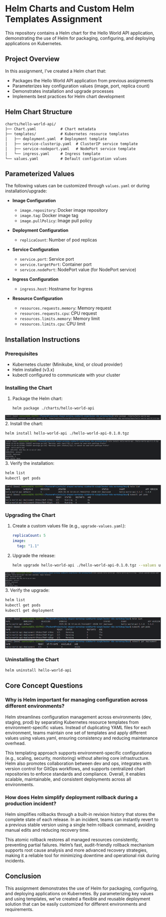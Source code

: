 # Helm Charts and Custom Helm Templates Assignment

This repository contains a Helm chart for the Hello World API application, demonstrating the use of Helm for packaging, configuring, and deploying applications on Kubernetes.

## Project Overview

In this assignment, I've created a Helm chart that:
- Packages the Hello World API application from previous assignments
- Parameterizes key configuration values (image, port, replica count)
- Demonstrates installation and upgrade processes
- Implements best practices for Helm chart development

## Helm Chart Structure

```
charts/hello-world-api/
├── Chart.yaml           # Chart metadata
├── templates/           # Kubernetes resource templates
│   ├── deployment.yaml  # Deployment template
│   ├── service-clusterip.yaml  # ClusterIP service template
│   ├── service-nodeport.yaml   # NodePort service template
│   └── ingress.yaml     # Ingress template
└── values.yaml          # Default configuration values
```

## Parameterized Values

The following values can be customized through `values.yaml` or during installation/upgrade:

- **Image Configuration**
  - `image.repository`: Docker image repository
  - `image.tag`: Docker image tag
  - `image.pullPolicy`: Image pull policy

- **Deployment Configuration**
  - `replicaCount`: Number of pod replicas

- **Service Configuration**
  - `service.port`: Service port
  - `service.targetPort`: Container port
  - `service.nodePort`: NodePort value (for NodePort service)

- **Ingress Configuration**
  - `ingress.host`: Hostname for Ingress

- **Resource Configuration**
  - `resources.requests.memory`: Memory request
  - `resources.requests.cpu`: CPU request
  - `resources.limits.memory`: Memory limit
  - `resources.limits.cpu`: CPU limit

## Installation Instructions

### Prerequisites
- Kubernetes cluster (Minikube, kind, or cloud provider)
- Helm installed (v3.x)
- kubectl configured to communicate with your cluster

### Installing the Chart

1. Package the Helm chart:
   ```bash
   helm package ./charts/hello-world-api
   ```
![img.png](assets/img.png)
2. Install the chart:
   ```bash
   helm install hello-world-api ./hello-world-api-0.1.0.tgz
   ```
![img_1.png](assets/img_1.png)
3. Verify the installation:
   ```bash
   helm list
   kubectl get pods
   ```
![img_2.png](assets/img_2.png)
### Upgrading the Chart

1. Create a custom values file (e.g., `upgrade-values.yaml`):
   ```yaml
   replicaCount: 5
   image:
     tag: "1.1"
   ```

2. Upgrade the release:
   ```bash
   helm upgrade hello-world-api ./hello-world-api-0.1.0.tgz --values upgrade-values.yaml
   ```
![img_3.png](assets/img_3.png)
3. Verify the upgrade:
   ```bash
   helm list
   kubectl get pods
   kubectl get deployment
   ```
![img_4.png](assets/img_4.png)
![img_5.png](assets/img_5.png)
### Uninstalling the Chart

```bash
helm uninstall hello-world-api
```

## Core Concept Questions

### Why is Helm important for managing configuration across different environments?
Helm streamlines configuration management across environments (dev, staging, prod) by separating Kubernetes resource templates from environment-specific values. Instead of duplicating YAML files for each environment, teams maintain one set of templates and apply different values using values.yaml, ensuring consistency and reducing maintenance overhead.

This templating approach supports environment-specific configurations (e.g., scaling, security, monitoring) without altering core infrastructure. Helm also promotes collaboration between dev and ops, integrates with version control for GitOps workflows, and supports centralized chart repositories to enforce standards and compliance. Overall, it enables scalable, maintainable, and consistent deployments across all environments.

### How does Helm simplify deployment rollback during a production incident?
Helm simplifies rollbacks through a built-in revision history that stores the complete state of each release. In an incident, teams can instantly revert to a previous stable version using a single helm rollback command, avoiding manual edits and reducing recovery time.

This atomic rollback restores all managed resources consistently, preventing partial failures. Helm’s fast, audit-friendly rollback mechanism supports root cause analysis and more advanced recovery strategies, making it a reliable tool for minimizing downtime and operational risk during incidents.
## Conclusion

This assignment demonstrates the use of Helm for packaging, configuring, and deploying applications on Kubernetes. By parameterizing key values and using templates, we've created a flexible and reusable deployment solution that can be easily customized for different environments and requirements.
